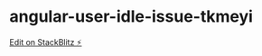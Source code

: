 # angular-user-idle-issue-tkmeyi

[Edit on StackBlitz ⚡️](https://stackblitz.com/edit/angular-user-idle-issue-tkmeyi)